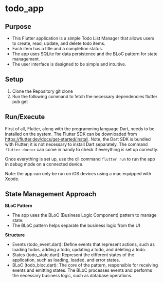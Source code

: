 # todo_app
## Purpose
- This Flutter application is a simple Todo List Manager that allows users to create, read, update, and delete todo items. 
- Each item has a title and a completion status. 
- The app uses SQLite for data persistence and the BLoC pattern for state management. 
- The user interface is designed to be simple and intuitive.

## Setup
1. Clone the Repository
    git clone <repository-url>
2. Run the following command to fetch the necessary dependencies
    flutter pub get

## Run/Execute
First of all, Flutter, along with the programming language Dart, needs to be installed on the system. The Flutter SDK can be downloaded from https://flutter.dev/docs/get-started/install. Note, the Dart SDK is bundled with Flutter; it is not necessary to install Dart separately. The command `flutter doctor` can come in handy to check if everything is set up correctly.

Once everything is set up, use the cli command `flutter run` to run the app in debug mode on a connected device.

Note: the app can only be run on iOS devices using a mac equipped with Xcode.

## State Management Approach
**BLoC Pattern**
- The app uses the BLoC (Business Logic Component) pattern to manage state. 
- The BLoC pattern helps separate the business logic from the UI

**Structure**
- Events (todo_event.dart): Define events that represent actions, such as loading todos, adding a todo, updating a todo, and deleting a todo.
- States (todo_state.dart): Represent the different states of the application, such as loading, loaded, and error states.
- BLoC (todo_bloc.dart): The core of the pattern, responsible for receiving events and emitting states. The BLoC processes events and performs the necessary business logic, such as database operations.
